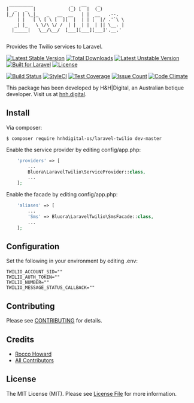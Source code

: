 ```
 _________              _   __    _          
|  _   _  |            (_) [  |  (_)         
|_/ | | \_|_   _   __  __   | |  __   .--.   
    | |   [ \ [ \ [  ][  |  | | [  |/ .'`\ \ 
   _| |_   \ \/\ \/ /  | |  | |  | || \__. | 
  |_____|   \__/\__/  [___][___][___]'.__.'  
                                             
```
Provides the Twilio services to Laravel.

[![Latest Stable Version](https://poser.pugx.org/hnhdigital-os/laravel-twilio/v/stable.svg)](https://packagist.org/packages/hnhdigital-os/laravel-twilio) [![Total Downloads](https://poser.pugx.org/hnhdigital-os/laravel-twilio/downloads.svg)](https://packagist.org/packages/hnhdigital-os/laravel-twilio) [![Latest Unstable Version](https://poser.pugx.org/hnhdigital-os/laravel-twilio/v/unstable.svg)](https://packagist.org/packages/hnhdigital-os/laravel-twilio) [![Built for Laravel](https://img.shields.io/badge/Built_for-Laravel-green.svg)](https://laravel.com/) [![License](https://poser.pugx.org/hnhdigital-os/laravel-twilio/license.svg)](https://packagist.org/packages/hnhdigital-os/laravel-twilio)

[![Build Status](https://travis-ci.org/hnhdigital-os/laravel-twilio.svg?branch=master)](https://travis-ci.org/hnhdigital-os/laravel-twilio) [![StyleCI](https://styleci.io/repos/86529240/shield?branch=master)](https://styleci.io/repos/86529240) [![Test Coverage](https://codeclimate.com/github/hnhdigital-os/laravel-twilio/badges/coverage.svg)](https://codeclimate.com/github/hnhdigital-os/laravel-twilio/coverage) [![Issue Count](https://codeclimate.com/github/hnhdigital-os/laravel-twilio/badges/issue_count.svg)](https://codeclimate.com/github/hnhdigital-os/laravel-twilio) [![Code Climate](https://codeclimate.com/github/hnhdigital-os/laravel-twilio/badges/gpa.svg)](https://codeclimate.com/github/hnhdigital-os/laravel-twilio) 

This package has been developed by H&H|Digital, an Australian botique developer. Visit us at [hnh.digital](http://hnh.digital).

## Install

Via composer:

`$ composer require hnhdigital-os/laravel-twilio dev-master`

Enable the service provider by editing config/app.php:

```php
    'providers' => [
        ...
        Bluora\LaravelTwilio\ServiceProvider::class,
        ...
    ];
```

Enable the facade by editing config/app.php:

```php
    'aliases' => [
        ...
        'Sms' => Bluora\LaravelTwilio\SmsFacade::class,
        ...
    ];
```

## Configuration

Set the following in your environment by editing .env:

```
TWILIO_ACCOUNT_SID=""
TWILIO_AUTH_TOKEN=""
TWILIO_NUMBER=""
TWILIO_MESSAGE_STATUS_CALLBACK=""
```

## Contributing

Please see [CONTRIBUTING](https://github.com/hnhdigital-os/laravel-twilio/blob/master/CONTRIBUTING.md) for details.

## Credits

* [Rocco Howard](https://github.com/therocis)
* [All Contributors](https://github.com/hnhdigital-os/laravel-twilio/contributors)

## License

The MIT License (MIT). Please see [License File](https://github.com/hnhdigital-os/laravel-twilio/blob/master/LICENSE) for more information.
